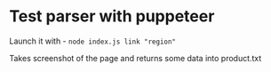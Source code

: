 # Test parser with puppeteer

Launch it with - ```node index.js link "region"```

Takes screenshot of the page and returns some data into product.txt
